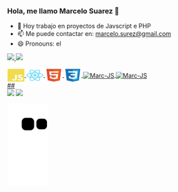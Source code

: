 ### Hola, me llamo Marcelo Suarez 👋

- 🔭 Hoy trabajo en proyectos de Javscript e PHP
- 📫 Me puede contactar en: marcelo.surez@gmail.com
- 😄 Pronouns: el

<div>
<a href="https://github.com/marceloasuarez">
<img height="180em" src="https://github-readme-stats.vercel.app/api?username=marceloasuarez&show_icons=true&theme=dracula&include_all_commits=true&count_private=true"/>
<img height="180em" src="https://github-readme-stats.vercel.app/api/top-langs/?username=marceloasuarez&layout=compact&langs_count=16&theme=dracula"/>
</div>
<div style="display: inline_block"><br>
<img align="center" alt="Marc-JS" height="30" Width="40" src="https://raw.githubusercontent.com/devicons/devicon/master/icons/javascript/javascript-plain.svg">
<img align="center" alt="Marc-JS" height="30" Width="40" src="https://raw.githubusercontent.com/devicons/devicon/master/icons/react/react-original.svg">
<img align="center" alt="Marc-JS" height="30" Width="40" src="https://raw.githubusercontent.com/devicons/devicon/master/icons/html5/html5-original.svg">
<img align="center" alt="Marc-JS" height="30" Width="40" src="https://raw.githubusercontent.com/devicons/devicon/master/icons/css3/css3-original.svg">
<img align="center" alt="Marc-JS" height="30" Width="40" src="https://cdn.jsdelivr.net/gh/devicons/devicon/icons/php/php-plain.svg">
<img align="center" alt="Marc-JS" height="30" Width="40" src="https://cdn.jsdelivr.net/gh/devicons/devicon/icons/mysql/mysql-plain.svg">
</div> 
##
<div>
<a href="https://www.linkedin.com/in/marcelo-adrian-suarez" target="_blank"><img src="https://img.shields.io/badge/-LinkedIn-%230077B5?style=for-the-badge&logo=linkedin&logoColor=white" target="_blank"></a>
<a href="mailto:marcelo.suarez@gmail.com"><img src="https://img.shields.io/badge/Gmail-D14836?style=for-the-badge&logo=gmail&logoColor=white" target="_blank"></a>


![snake gif](https://github.com/marceloasuarez/marceloasuarez/blob/output/github-contribution-grid-snake.svg)

</div>
